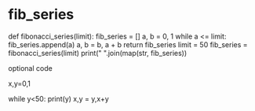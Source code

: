 # fib_series
def fibonacci_series(limit):     fib_series = []     a, b = 0, 1     while a &lt;= limit:         fib_series.append(a)         a, b = b, a + b     return fib_series  limit = 50 fib_series = fibonacci_series(limit) print(" ".join(map(str, fib_series))


optional code

x,y=0,1

while y<50:
    print(y)
    x,y = y,x+y
